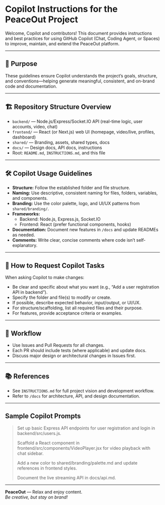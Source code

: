 # Copilot Instructions for the PeaceOut Project

Welcome, Copilot and contributors! This document provides instructions and best practices for using GitHub Copilot (Chat, Coding Agent, or Spaces) to improve, maintain, and extend the PeaceOut platform.

---

## 🤖 Purpose

These guidelines ensure Copilot understands the project’s goals, structure, and conventions—helping generate meaningful, consistent, and on-brand code and documentation.

---

## 🏗️ Repository Structure Overview

- `backend/` — Node.js/Express/Socket.IO API (real-time logic, user accounts, video, chat)
- `frontend/` — React (or Next.js) web UI (homepage, video/live, profiles, dashboard)
- `shared/` — Branding, assets, shared types, docs
- `docs/` — Design docs, API docs, instructions
- Root: `README.md`, `INSTRUCTIONS.md`, and this file

---

## 🛠️ Copilot Usage Guidelines

- **Structure:** Follow the established folder and file structure.
- **Naming:** Use descriptive, consistent naming for files, folders, variables, and components.
- **Branding:** Use the color palette, logo, and UI/UX patterns from `shared/branding/`.
- **Frameworks:** 
  - Backend: Node.js, Express.js, Socket.IO
  - Frontend: React (prefer functional components, hooks)
- **Documentation:** Document new features in `/docs` and update READMEs as needed.
- **Comments:** Write clear, concise comments where code isn’t self-explanatory.

---

## 🚦 How to Request Copilot Tasks

When asking Copilot to make changes:
- Be clear and specific about what you want (e.g., “Add a user registration API in backend”).
- Specify the folder and file(s) to modify or create.
- If possible, describe expected behavior, input/output, or UI/UX.
- For structure/scaffolding, list all required files and their purpose.
- For features, provide acceptance criteria or examples.

---

## 🔄 Workflow

- Use Issues and Pull Requests for all changes.
- Each PR should include tests (where applicable) and update docs.
- Discuss major design or architectural changes in Issues first.

---

## 📚 References

- See `INSTRUCTIONS.md` for full project vision and development workflow.
- Refer to `/docs` for architecture, API, and design documentation.

---

## Sample Copilot Prompts

> Set up basic Express API endpoints for user registration and login in backend/src/users.js.
>
> Scaffold a React component in frontend/src/components/VideoPlayer.jsx for video playback with chat sidebar.
>
> Add a new color to shared/branding/palette.md and update references in frontend styles.
>
> Document the live streaming API in docs/api.md.

---

**PeaceOut** — Relax and enjoy content.  
_Be creative, but stay on brand!_
